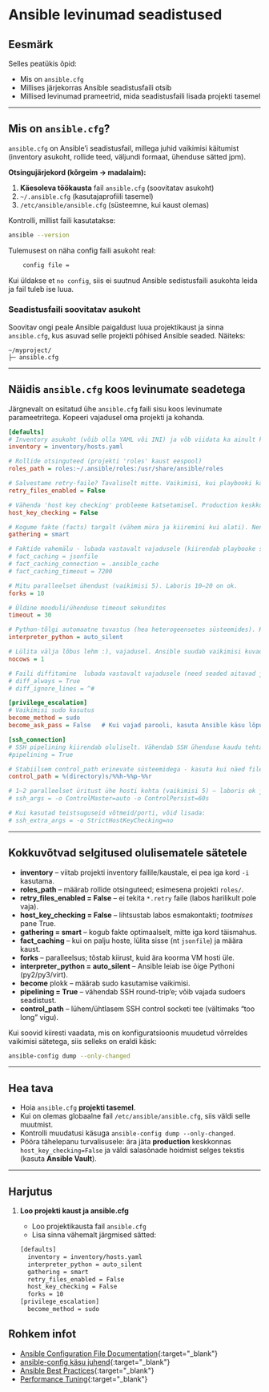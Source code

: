 # Ansible levinumad seadistused

## Eesmärk

Selles peatükis õpid:

- Mis on `ansible.cfg`
- Millises järjekorras Ansible seadistusfaili otsib
- Millised levinumad prameetrid, mida seadistusfaili lisada projekti tasemel

---

## Mis on `ansible.cfg`?

`ansible.cfg` on Ansible’i seadistusfail, millega juhid vaikimisi käitumist (inventory asukoht, rollide teed, väljundi formaat, ühenduse sätted jpm).

**Otsingujärjekord (kõrgeim → madalaim):**

1. **Käesoleva töökausta** fail `ansible.cfg` (soovitatav asukoht)
2. `~/.ansible.cfg` (kasutajaprofiili tasemel)
3. `/etc/ansible/ansible.cfg` (süsteemne, kui kaust olemas)

Kontrolli, millist faili kasutatakse:

```bash
ansible --version
```

Tulemusest on näha config faili asukoht real:

```bash
    config file = 
```
Kui üldakse et `no config`, siis ei suutnud Ansible sedistusfaili asukohta leida ja fail tuleb ise luua.

### Seadistusfaili soovitatav asukoht
Soovitav ongi peale Ansible paigaldust luua projektikaust ja sinna `ansible.cfg`, kus asuvad selle projekti põhised Ansible seaded. Näiteks:

```
~/myproject/
├─ ansible.cfg
```

---

## Näidis `ansible.cfg` koos levinumate seadetega

Järgnevalt on esitatud ühe `ansible.cfg` faili sisu koos levinumate parameetritega. Kopeeri vajadusel oma projekti ja kohanda.

```ini
[defaults]
# Inventory asukoht (võib olla YAML või INI) ja võb viidata ka ainult kautale inventory/ kui kasutatakse mitut inventory faili.
inventory = inventory/hosts.yaml

# Rollide otsinguteed (projekti 'roles' kaust eespool)
roles_path = roles:~/.ansible/roles:/usr/share/ansible/roles

# Salvestame retry-faile? Tavaliselt mitte. Vaikimisi, kui playbooki käivitamine mingil põhjusel ebaõnnestub mõne hosti puhul, loob Ansible sinu töökausta (või määratud kausta) nn *retry-faili*, mille faili lõpp on .retry. See fail sisaldab **nimekirja hostidest, kus playbook ebaõnnestus**. Selle eesmärk on, et saad järgmise käsuga uuesti käivitada playbooki ainult nende probleemsete hostide peal. N: ansible-playbook site.yml --limit @site.retry
retry_files_enabled = False

# Vähenda 'host key checking' probleeme katsetamisel. Production keskkonnas võid selle uuesti True peale panna.
host_key_checking = False

# Kogume fakte (facts) targalt (vähem müra ja kiiremini kui alati). Nendest on räägitud playbookide materjalis.
gathering = smart

# Faktide vahemälu - lubada vastavalt vajadusele (kiirendab playbooke suuremas keskkonnas)
# fact_caching = jsonfile
# fact_caching_connection = .ansible_cache
# fact_caching_timeout = 7200

# Mitu paralleelset ühendust (vaikimisi 5). Laboris 10–20 on ok.
forks = 10

# Üldine mooduli/ühenduse timeout sekundites
timeout = 30

# Python-tõlgi automaatne tuvastus (hea heterogeensetes süsteemides). Kaotab ära Warning teated, mis on seotud Pythoni tuvastamisega.
interpreter_python = auto_silent

# Lülita välja lõbus lehm :), vajadusel. Ansible suudab vaikimisi kuvada teatud sõnumeid ja hoiatusi cowsay stiilis (lehmakujuline ASCII-kunst), kui süsteemis on paigaldatud `cowsay` pakett.
nocows = 1

# Faili diffitamine  lubada vastavalt vajadusele (need seaded aitavad jälgida failide muutusi, eriti mallide ja konfiguratsioonifailide puhul.)
# diff_always = True
# diff_ignore_lines = ^#

[privilege_escalation]
# Vaikimisi sudo kasutus
become_method = sudo
become_ask_pass = False   # Kui vajad parooli, kasuta Ansible käsu lõpus --ask-become-pass

[ssh_connection]
# SSH pipelining kiirendab oluliselt. Vähendab SSH ühenduse kaudu tehtavaid ühenduse loomisi ja sulgemisi - suurte ülesannete jaoks kiirem. Vajab sudoers faili muutmist 'sudo visudo' ja lisada faili 'Defaults:student !use_pty' (kui kasutajanimeks on student) 
#pipelining = True

# Stabiilsem control_path erinevate süsteemidega - kasuta kui näed file name too long teateid.
control_path = %(directory)s/%%h-%%p-%%r

# 1–2 paralleelset üritust ühe hosti kohta (vaikimisi 5) – laboris ok jätta default
# ssh_args = -o ControlMaster=auto -o ControlPersist=60s

# Kui kasutad teistsuguseid võtmeid/porti, võid lisada:
# ssh_extra_args = -o StrictHostKeyChecking=no
```

---

## Kokkuvõtvad selgitused olulisematele sätetele

- **inventory** – viitab projekti inventory failile/kaustale, ei pea iga kord `-i` kasutama.
- **roles_path** – määrab rollide otsinguteed; esimesena projekti `roles/`.
- **retry_files_enabled = False** – ei tekita `*.retry` faile (labos harilikult pole vaja).
- **host_key_checking = False** – lihtsustab labos esmakontakti; *tootmises* pane True.
- **gathering = smart** – kogub fakte optimaalselt, mitte iga kord täismahus.
- **fact_caching** – kui on palju hoste, lülita sisse (nt `jsonfile`) ja määra kaust.
- **forks** – paralleelsus; tõstab kiirust, kuid ära koorma VM hosti üle.
- **interpreter_python = auto_silent** – Ansible leiab ise õige Pythoni (py2/py3/virt).
- **become** plokk – määrab sudo kasutamise vaikimisi.
- **pipelining = True** – vähendab SSH round-trip’e; võib vajada sudoers seadistust.
- **control_path** – lühem/ühtlasem SSH control socketi tee (vältimaks “too long” vigu).

Kui soovid kiiresti vaadata, mis on konfiguratsioonis muudetud võrreldes vaikimisi sätetega, siis selleks on eraldi käsk:

```bash
ansible-config dump --only-changed
```

---

## Hea tava

- Hoia `ansible.cfg` **projekti tasemel**.
- Kui on olemas globaalne fail `/etc/ansible/ansible.cfg`, siis väldi selle muutmist.
- Kontrolli muudatusi käsuga `ansible-config dump --only-changed`.
- Pööra tähelepanu turvalisusele: ära jäta **production** keskkonnas `host_key_checking=False` ja väldi salasõnade hoidmist selges tekstis (kasuta **Ansible Vault**).

---

## Harjutus

1. **Loo projekti kaust ja ansible.cfg**
   - Loo projektikausta fail `ansible.cfg`
   - Lisa sinna vähemalt järgmised sätted:

   ```bash
   [defaults]
     inventory = inventory/hosts.yaml
     interpreter_python = auto_silent
     gathering = smart
     retry_files_enabled = False
     host_key_checking = False
     forks = 10
   [privilege_escalation]
     become_method = sudo  
   ```
     
## Rohkem infot

- [Ansible Configuration File Documentation](https://docs.ansible.com/ansible/latest/reference_appendices/config.html){:target="_blank"}
- [ansible-config käsu juhend](https://docs.ansible.com/ansible/latest/cli/ansible-config.html){:target="_blank"}
- [Ansible Best Practices](https://docs.ansible.com/ansible/latest/tips_tricks/index.html){:target="_blank"}
- [Performance Tuning](https://docs.ansible.com/ansible/latest/user_guide/playbooks_tuning.html){:target="_blank"}